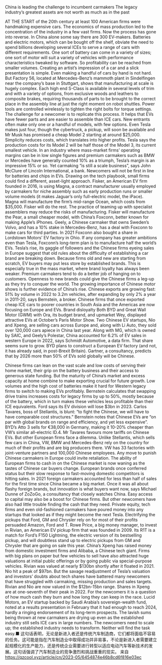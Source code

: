 China is leading the challenge to incumbent carmakers
The legacy industry’s greatest assets are not worth as much as in the past

AT THE START of the 20th century at least 100 American firms were handmaking expensive cars. The economics of mass production led to the concentration of the industry in a few vast firms. Now the process has gone into reverse. In China alone some say there are 300 EV-makers. Batteries and electric motors, which can be bought off the shelf, obviate the need to spend billions developing several ICEs to serve a range of cars with different requirements. One sort of battery can come in a variety of sizes; one sort of motor will suit a variety of vehicles with performance characteristics tweaked by software. So profitability can be reached from smaller volumes.
Creating an artist’s impression of a car and a slick presentation is simple. Even making a handful of cars by hand is not hard. But Factory 56, located at Mercedes-Benz’s mammoth plant in Sindelfingen near the company’s base in Stuttgart, shows that manufacturing at scale is hugely complex. Each high end S-Class is available in several levels of trim and with a variety of options, from exclusive woods and leathers to composite brakes, requiring thousands of parts to be brought to the correct place in the assembly line at just the right moment on robot shuttles. Power tools are controlled wirelessly to tighten the right bolts for torque settings.
The challenge for a newcomer is to replicate this process. It helps that EVs have fewer parts and are easier to assemble than ICE cars. New entrants often make only one or a handful of models, with few options. Even Tesla makes just four, though the cybertruck, a pickup, will soon be available and Mr Musk has promised a cheap Model 2 starting at around $25,000. Simplicity reduces costs, which translates into higher profits. Tesla says the production costs for its Model 2 will be half those of the Model 3, its current smallest vehicle. In an industry where mass-market firms’ operating margins can be in low single figures and premium carmakers such as BMW or Mercedes have generally counted 10% as a triumph, Tesla’s margin is an impressive 15% or so.
Yet carmaking “is still a scale business”, says John McClure of Lincoln International, a bank. Newcomers will not be first in line for batteries and chips in EVs. Drawing on the tech playbook, small firms could find a different, asset-light approach. Fisker, an American EV firm founded in 2016, is using Magna, a contract manufacturer usually employed by carmakers for niche assembly such as early production runs or smaller volume models (it makes Jaguar’s only full-electric model, the iPace). Magna will manufacture the firm’s mid-range Ocean, which costs from $35,000. Fisker will do the rest.
The practice of teaming up with specialist assemblers may reduce the risks of manufacturing. Fisker will manufacture the Pear, a small cheaper model, with China’s Foxconn, better known for making Apple’s iPhones. Geely, a Chinese carmaker that owns Sweden’s Volvo, and has a 10% stake in Mercedes-Benz, has a deal with Foxconn to make cars for third parties. In 2021 Foxconn also bought a share in Lordstown Motors’ EV factory in Ohio. If any company has greater ambitions even than Tesla, Foxconn’s long-term plan is to manufacture half the world’s EVs.
Tesla’s rise, its gaggle of followers and the Chinese firms eyeing sales in Europe suggest that old rules about the difficulty of establishing a car brand are breaking down. Because firms old and new are starting from scratch, EV buyers may put less store by established brands. This is especially true in the mass market, where brand loyalty has always been weaker. Premium carmakers tend to do a better job of hanging on to customers. Openness to new brands could give the Chinese firms a leg-up as they try to conquer the world. The growing importance of Chinese motor shows is further evidence of China’s rise. Chinese exports are growing fast: 51% by volume in 2022 to 3.2m vehicles, after expanding by only 2% a year in 2011-20, says Bernstein, a broker. Chinese firms that once exported cheap ICE cars to poorer countries in South Asia and the Americas are now focusing on Europe and EVs.
Brand disloyalty
Both BYD and Great Wall Motor (GWM) with Ora, its budget brand, and upmarket Wey, displayed attractive EVs at October’s Paris Motor Show. Two Chinese EV startups, Nio and Xpeng, are selling cars across Europe and, along with Li Auto, they sold over 120,000 cars apiece in China last year. Along with MG, which is owned by SAIC, and Geely’s Polestar, China accounted for 6.2% of EV sales in western Europe in 2022, says Schmidt Automotive, a data firm. That share seems sure to grow. BYD plans to construct a European EV factory (and not, it has already said, in post-Brexit Britain). Gartner, a consultancy, predicts that by 2026 more than 50% of EVs sold globally will be Chinese.

Chinese firms can lean on the vast scale and low costs of serving their home market, their grip on the battery business and their access to generous state funding. But the maturity of China’s market and excess capacity at home combine to make exporting crucial for future growth. Low volumes and the high cost of batteries make it hard for Western legacy firms to switch to making EVs profitably. Bernstein calculates that swapping drive trains increases costs for legacy firms by up to 50%, mostly because of the battery, which in turn makes these vehicles less profitable than their ICE equivalents. Ford says its EV division will lose $3bn in 2023. Carlos Tavares, boss of Stellantis, is blunt: “to fight the Chinese, we will have to have comparable cost structures.” Bernstein notes that Chinese EVs are “on par with global brands on range and efficiency, and yet less expensive”. BYD’s Atto 3 sells for €38,000 in Germany, making it 10-20% cheaper than VW’s similar all-electric ID.4.
Mr Tavares favours more tariffs on Chinese EVs. But other European firms face a dilemma. Unlike Stellantis, which sells few cars in China, VW, BMW and Mercedes-Benz rely on the country for much of their profits and are big producers there. VW has 33 factories with joint-venture partners and 100,000 Chinese employees. Any move to punish Chinese carmakers in Europe could invite retaliation.
The ability of European firms to cash in on the Chinese market is now waning as the tastes of Chinese car buyers change. European brands once conferred status but their slow response to fast-moving domestic competitors is hitting sales. In 2021 foreign carmakers accounted for less than half of sales for the first time since China became a big market. Once it was all about flashy foreign brands, but innovation is what buyers want now, says Michael Dunne of ZoZoGo, a consultancy that closely watches China.
Easy access to capital may also be a boost for Chinese firms. But other newcomers have also had little trouble finding the cash that they need. Private equity, tech firms and even old-fashioned carmakers have poured money into any startups that looked as if they might become the next Tesla. Electrifying the pickups that Ford, GM and Chrysler rely on for most of their profits persuaded Amazon, Ford and T. Rowe Price, a big money manager, to invest in Rivian, an American EV pickup firm that was founded in 2009. Its R1T is a match for Ford’s F150 Lightning, the electric version of its bestselling pickup, and will doubtless stand up to electric pickups from GM and Chrysler that are going on sale this year. China’s Xpeng has raised money from domestic investment firms and Alibaba, a Chinese tech giant.
Firms with big plans on paper but few vehicles to sell have also attracted huge valuations at initial public offerings or by going public via special-purpose vehicles. Rivian was valued at nearly $130bn shortly after it floated in 2021. Nio hit a peak of $97bn. But the savage readjustment of Tesla’s valuation and investors’ doubts about tech shares have battered many newcomers that have struggled with carmaking, missing production and sales targets. Rivian and Nio are now valued in the $12bn-15bn range. Shares in Xpeng are at one-seventh of their peak in 2022.
For the newcomers it is a question of how much cash they burn and how long they can keep in the race. Lucid Motors, an EV startup backed by Saudi Arabia’s sovereign-wealth fund, noted at a results presentation in February that it had enough to reach 2024, hardly a ringing endorsement of its long-term prospects. The lavish sums being thrown at new carmakers are drying up even as the established industry still sells ICE cars in large numbers. The newcomers need to scale up; the established industry needs to transform. Neither will find the task easy.■
这句话表明，无论是新进入者还是传统汽车制造商，它们都将面临不容易的任务。这可能是指在汽车制造业中取得成功并非易事，不论是新进入者需要建立起规模化的生产能力，还是传统企业需要进行转型以适应电动汽车等新技术的发展。这句话强调了汽车制造业的竞争激烈和挑战重重的现实。
来自 <https://qzcool.xyz/article/cn/2023-05/6454874e46b8cd6f816e03ec> 

